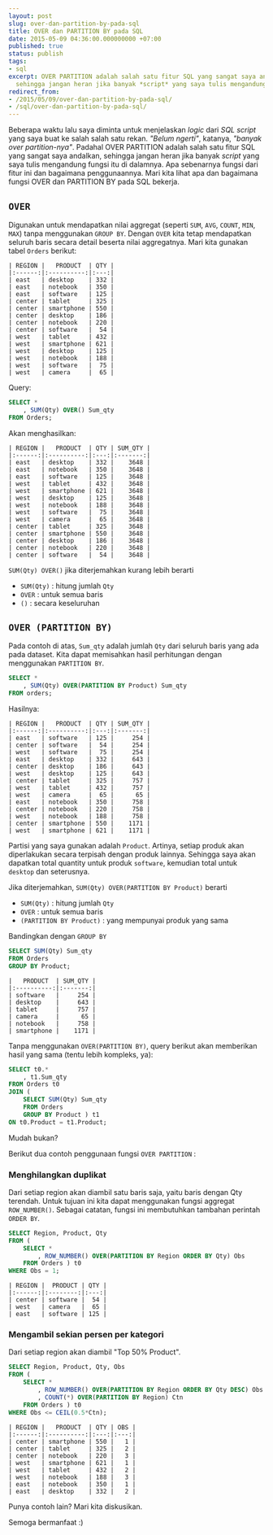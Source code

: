 ```yaml
---
layout: post
slug: over-dan-partition-by-pada-sql
title: OVER dan PARTITION BY pada SQL
date: 2015-05-09 04:36:00.000000000 +07:00
published: true
status: publish
tags:
- sql
excerpt: OVER PARTITION adalah salah satu fitur SQL yang sangat saya andalkan, 
  sehingga jangan heran jika banyak *script* yang saya tulis mengandung fungsi itu di dalamnya.
redirect_from:
- /2015/05/09/over-dan-partition-by-pada-sql/
- /sql/over-dan-partition-by-pada-sql/
---
```

Beberapa waktu lalu saya diminta untuk menjelaskan *logic* dari *SQL
script* yang saya buat ke salah salah satu rekan. *"Belum ngerti"*,
katanya, *"banyak over partition-nya"*. Padahal OVER PARTITION adalah
salah satu fitur SQL yang sangat saya andalkan, sehingga jangan heran
jika banyak *script* yang saya tulis mengandung fungsi itu di dalamnya.
Apa sebenarnya fungsi dari fitur ini dan bagaimana penggunaannya. Mari
kita lihat apa dan bagaimana fungsi OVER dan PARTITION BY pada SQL
bekerja.

## `OVER`

Digunakan untuk mendapatkan nilai aggregat (seperti `SUM`, `AVG`,
`COUNT`, `MIN`, `MAX`) tanpa menggunakan `GROUP BY`. Dengan `OVER` kita
tetap mendapatkan seluruh baris secara detail beserta nilai aggregatnya.
Mari kita gunakan tabel `Orders` berikut:

    | REGION |   PRODUCT  | QTY |
    |:------:|:----------:|:---:|
    | east   | desktop    | 332 |
    | east   | notebook   | 350 |
    | east   | software   | 125 |
    | center | tablet     | 325 |
    | center | smartphone | 550 |
    | center | desktop    | 186 |
    | center | notebook   | 220 |
    | center | software   |  54 |
    | west   | tablet     | 432 |
    | west   | smartphone | 621 |
    | west   | desktop    | 125 |
    | west   | notebook   | 188 |
    | west   | software   |  75 |
    | west   | camera     |  65 |

Query:

```sql
SELECT *
    , SUM(Qty) OVER() Sum_qty 
FROM Orders;
```

Akan menghasilkan:

    | REGION |   PRODUCT  | QTY | SUM_QTY |
    |:------:|:----------:|:---:|:-------:|
    | east   | desktop    | 332 |    3648 |
    | east   | notebook   | 350 |    3648 |
    | east   | software   | 125 |    3648 |
    | west   | tablet     | 432 |    3648 |
    | west   | smartphone | 621 |    3648 |
    | west   | desktop    | 125 |    3648 |
    | west   | notebook   | 188 |    3648 |
    | west   | software   |  75 |    3648 |
    | west   | camera     |  65 |    3648 |
    | center | tablet     | 325 |    3648 |
    | center | smartphone | 550 |    3648 |
    | center | desktop    | 186 |    3648 |
    | center | notebook   | 220 |    3648 |
    | center | software   |  54 |    3648 |

`SUM(Qty) OVER()` jika diterjemahkan kurang lebih berarti

-   `SUM(Qty)` : hitung jumlah `Qty`
-   `OVER` : untuk semua baris
-   `()` : secara keseluruhan

## `OVER (PARTITION BY)`

Pada contoh di atas, `Sum_qty` adalah jumlah `Qty` dari seluruh baris
yang ada pada dataset. Kita dapat memisahkan hasil perhitungan dengan
menggunakan `PARTITION BY`.

```sql
SELECT *
    , SUM(Qty) OVER(PARTITION BY Product) Sum_qty 
FROM orders;
```

Hasilnya:

    | REGION |   PRODUCT  | QTY | SUM_QTY |
    |:------:|:----------:|:---:|:-------:|
    | east   | software   | 125 |     254 |
    | center | software   |  54 |     254 |
    | west   | software   |  75 |     254 |
    | east   | desktop    | 332 |     643 |
    | center | desktop    | 186 |     643 |
    | west   | desktop    | 125 |     643 |
    | center | tablet     | 325 |     757 |
    | west   | tablet     | 432 |     757 |
    | west   | camera     |  65 |      65 |
    | east   | notebook   | 350 |     758 |
    | center | notebook   | 220 |     758 |
    | west   | notebook   | 188 |     758 |
    | center | smartphone | 550 |    1171 |
    | west   | smartphone | 621 |    1171 |

Partisi yang saya gunakan adalah `Product`. Artinya, setiap produk akan
diperlakukan secara terpisah dengan produk lainnya. Sehingga saya akan
dapatkan total quantity untuk produk `software`, kemudian total untuk
`desktop` dan seterusnya.

Jika diterjemahkan, `SUM(Qty) OVER(PARTITION BY Product)` berarti

-   `SUM(Qty)` : hitung jumlah `Qty`
-   `OVER` : untuk semua baris
-   `(PARTITION BY Product)` : yang mempunyai produk yang sama

Bandingkan dengan `GROUP BY`

```sql
SELECT SUM(Qty) Sum_qty
FROM Orders
GROUP BY Product;
```

    |   PRODUCT  | SUM_QTY |
    |:----------:|:-------:|
    | software   |     254 |
    | desktop    |     643 |
    | tablet     |     757 |
    | camera     |      65 |
    | notebook   |     758 |
    | smartphone |    1171 |

Tanpa menggunakan `OVER(PARTITION BY)`, query berikut akan memberikan
hasil yang sama (tentu lebih kompleks, ya):

```sql
SELECT t0.*
    , t1.Sum_qty
FROM Orders t0
JOIN (
    SELECT SUM(Qty) Sum_qty
    FROM Orders
    GROUP BY Product ) t1
ON t0.Product = t1.Product;
```

Mudah bukan?

Berikut dua contoh penggunaan fungsi `OVER PARTITION` :

### Menghilangkan duplikat

Dari setiap region akan diambil satu baris saja, yaitu baris dengan Qty
terendah. Untuk tujuan ini kita dapat menggunakan fungsi aggregat
`ROW_NUMBER()`. Sebagai catatan, fungsi ini membutuhkan tambahan
perintah `ORDER BY`.

```sql
SELECT Region, Product, Qty 
FROM (
    SELECT *
        , ROW_NUMBER() OVER(PARTITION BY Region ORDER BY Qty) Obs 
    FROM Orders ) t0
WHERE Obs = 1;
```

    | REGION |  PRODUCT | QTY |
    |:------:|:--------:|:---:|
    | center | software |  54 |
    | west   | camera   |  65 |
    | east   | software | 125 |

### Mengambil sekian persen per kategori

Dari setiap region akan diambil "Top 50% Product".

```sql
SELECT Region, Product, Qty, Obs 
FROM (
    SELECT *
        , ROW_NUMBER() OVER(PARTITION BY Region ORDER BY Qty DESC) Obs 
        , COUNT(*) OVER(PARTITION BY Region) Ctn
    FROM Orders ) t0
WHERE Obs <= CEIL(0.5*Ctn);
```

    | REGION |   PRODUCT  | QTY | OBS |
    |:------:|:----------:|:---:|:---:|
    | center | smartphone | 550 |   1 |
    | center | tablet     | 325 |   2 |
    | center | notebook   | 220 |   3 |
    | west   | smartphone | 621 |   1 |
    | west   | tablet     | 432 |   2 |
    | west   | notebook   | 188 |   3 |
    | east   | notebook   | 350 |   1 |
    | east   | desktop    | 332 |   2 |

Punya contoh lain? Mari kita diskusikan.

Semoga bermanfaat :)
